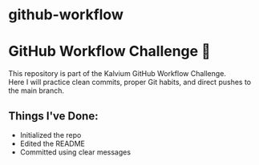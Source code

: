 # github-workflow
# GitHub Workflow Challenge 🚀

This repository is part of the Kalvium GitHub Workflow Challenge.  
Here I will practice clean commits, proper Git habits, and direct pushes to the main branch.  

## Things I've Done:
- Initialized the repo
- Edited the README
- Committed using clear messages
